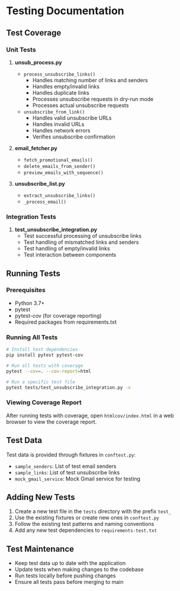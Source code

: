 # Testing Documentation

## Test Coverage

### Unit Tests

1. **unsub_process.py**
   - `process_unsubscribe_links()`
     - Handles matching number of links and senders
     - Handles empty/invalid links
     - Handles duplicate links
     - Processes unsubscribe requests in dry-run mode
     - Processes actual unsubscribe requests
   - `unsubscribe_from_link()`
     - Handles valid unsubscribe URLs
     - Handles invalid URLs
     - Handles network errors
     - Verifies unsubscribe confirmation

2. **email_fetcher.py**
   - `fetch_promotional_emails()`
   - `delete_emails_from_sender()`
   - `preview_emails_with_sequence()`

3. **unsubscribe_list.py**
   - `extract_unsubscribe_links()`
   - `_process_email()`

### Integration Tests

1. **test_unsubscribe_integration.py**
   - Test successful processing of unsubscribe links
   - Test handling of mismatched links and senders
   - Test handling of empty/invalid links
   - Test interaction between components

## Running Tests

### Prerequisites
- Python 3.7+
- pytest
- pytest-cov (for coverage reporting)
- Required packages from requirements.txt

### Running All Tests

```bash
# Install test dependencies
pip install pytest pytest-cov

# Run all tests with coverage
pytest --cov=. --cov-report=html

# Run a specific test file
pytest tests/test_unsubscribe_integration.py -v
```

### Viewing Coverage Report

After running tests with coverage, open `htmlcov/index.html` in a web browser to view the coverage report.

## Test Data

Test data is provided through fixtures in `conftest.py`:

- `sample_senders`: List of test email senders
- `sample_links`: List of test unsubscribe links
- `mock_gmail_service`: Mock Gmail service for testing

## Adding New Tests

1. Create a new test file in the `tests` directory with the prefix `test_`
2. Use the existing fixtures or create new ones in `conftest.py`
3. Follow the existing test patterns and naming conventions
4. Add any new test dependencies to `requirements-test.txt`

## Test Maintenance

- Keep test data up to date with the application
- Update tests when making changes to the codebase
- Run tests locally before pushing changes
- Ensure all tests pass before merging to main
